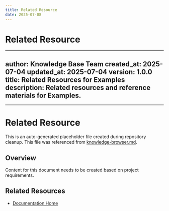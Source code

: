 ```yaml
---
title: Related Resource
date: 2025-07-08
---
```


# Related Resource

---
author: Knowledge Base Team
created_at: 2025-07-04
updated_at: 2025-07-04
version: 1.0.0
title: Related Resources for Examples
description: Related resources and reference materials for Examples.
---

---

# Related Resource

This is an auto-generated placeholder file created during repository cleanup.
This file was referenced from [knowledge-browser.md](knowledge-browser.md).

## Overview

Content for this document needs to be created based on project requirements.

## Related Resources

- [Documentation Home](../../../)
